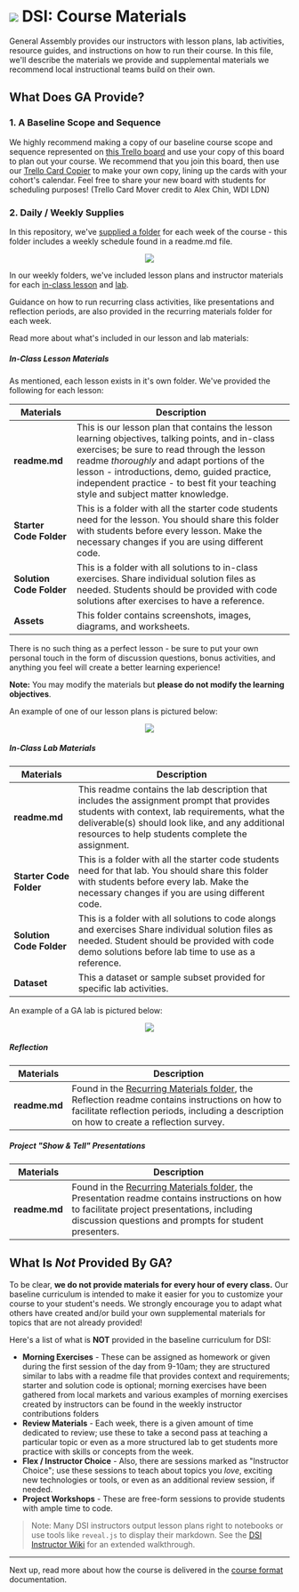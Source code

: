 # ![](https://ga-dash.s3.amazonaws.com/production/assets/logo-9f88ae6c9c3871690e33280fcf557f33.png) DSI: Course Materials

General Assembly provides our instructors with lesson plans, lab activities, resource guides, and instructions on how to run their course.  In this file, we'll describe the materials we provide and supplemental materials we recommend local instructional teams build on their own.

## What Does GA Provide?

### 1. A Baseline Scope and Sequence

 We highly recommend making a copy of our baseline course scope and sequence represented on [this Trello board](https://trello.com/b/63gtwOro) and use your copy of this board to plan out your course. We recommend that you join this board, then use our [Trello Card Copier](http://trello-bulk-card-mover.herokuapp.com/) to make your own copy, lining up the cards with your cohort's calendar. Feel free to share your new board with students for scheduling purposes! (Trello Card Mover credit to Alex Chin, WDI LDN)

### 2. Daily / Weekly Supplies

In this repository, we've [supplied a folder](../04-lessons) for each week of the course - this folder includes a weekly schedule found in a readme.md file.  

<p align="center">
  <img src="https://i.imgur.com/jIwTvPa.png">
</p>


In our weekly folders, we've included lesson plans and instructor materials for each [in-class lesson](#in-class-lesson-materials) and [lab](#in-class-lab-materials).  

Guidance on how to run recurring class activities, like presentations and reflection periods, are also provided in the recurring materials folder for each week.

Read more about what's included in our lesson and lab materials:


##### In-Class Lesson Materials

As mentioned, each lesson exists in it's own folder.  We've provided the following for each lesson:

|Materials | Description
|----|---------|
| __readme.md__| This is our lesson plan that contains the lesson learning objectives, talking points, and in-class exercises; be sure to read through the lesson readme _thoroughly_ and adapt portions of the lesson - introductions, demo, guided practice, independent practice - to best fit your teaching style and subject matter knowledge. |
| __Starter Code Folder__| This is a folder with all the starter code students need for the lesson. You should share this folder with students before every lesson. Make the necessary changes if you are using different code.|
| __Solution Code Folder__| This is a folder with all solutions to in-class exercises. Share individual solution files as needed. Students should be provided with code solutions after exercises to have a reference. |
| __Assets__| This folder contains screenshots, images, diagrams, and worksheets. |

There is no such thing as a perfect lesson - be sure to put your own personal touch in the form of discussion questions, bonus activities, and anything you feel will create a better learning experience!

**Note:** You may modify the materials but **please do not modify the learning objectives**.

<!-- Add data here for data courses -->

An example of one of our lesson plans is pictured below:

<p align="center">
<img src="https://i.imgur.com/d2QqKV3.png">
</p>


##### In-Class Lab Materials


|Materials | Description
|----|---------|
| __readme.md__| This readme contains the lab description that includes the assignment prompt that provides students with context, lab  requirements, what the deliverable(s) should look like, and any additional resources to help students complete the assignment. |
| __Starter Code Folder__| This is a folder with all the starter code students need for that lab. You should share this folder with students before every lab. Make the necessary changes if you are using different code.|
| __Solution Code Folder__| This is a folder with all solutions to code alongs and exercises Share individual solution files as needed. Student should be provided with code demo solutions before lab time to use as a reference.|
| __Dataset__| This a dataset or sample subset provided for specific lab activities.|


An example of a GA lab is pictured below:

<p align="center">
<img src="https://i.imgur.com/DsFbxzG.png">
</p>

##### Reflection

|Materials | Description
|----|---------|
| __readme.md__| Found in the [Recurring Materials folder](../04-lessons/recurring-materials/reflection/), the Reflection readme contains instructions on how to facilitate reflection periods, including a description on how to create a reflection survey.  |


##### Project "Show & Tell" Presentations

|Materials | Description
|----|---------|
| __readme.md__| Found in the [Recurring Materials folder](../04-lessons/recurring-materials/project-show-and-tell/), the Presentation readme contains instructions on how to facilitate project presentations, including discussion questions and prompts for student presenters.  |

## What Is *Not* Provided By GA?

To be clear, **we do not provide materials for every hour of every class.** Our baseline curriculum is intended to make it easier for you to customize your course to your student's needs. We strongly encourage you to adapt what others have created and/or build your own supplemental materials for topics that are not already provided!  

Here's a list of what is **NOT** provided in the baseline curriculum for DSI:

- **Morning Exercises** - These can be assigned as homework or given during the first session of the day from 9-10am; they are structured similar to labs with a readme file that provides context and requirements; starter and solution code is optional; morning exercises have been gathered from local markets and various examples of morning exercises created by instructors can be found in the weekly instructor contributions folders
- **Review Materials** - Each week, there is a given amount of time dedicated to review; use these to take a second pass at teaching a particular topic or even as a more structured lab to get students more practice with skills or concepts from the week.
- **Flex / Instructor Choice** - Also, there are sessions marked as "Instructor Choice"; use these sessions to teach about topics you *love*, exciting new technologies or tools, or even as an additional review session, if needed.
- **Project Workshops** - These are free-form sessions to provide students with ample time to code. 


> Note: Many DSI instructors output lesson plans right to notebooks or use tools like `reveal.js` to display their markdown. See the [DSI Instructor Wiki](https://github.com/generalassembly-studio/dsi-course-materials/wiki/Slide-Decks-1:-Apache-Setup-for-Reveal.js) for an extended walkthrough.

---

Next up, read more about how the course is delivered in the [course format](03-course-format.md) documentation.
